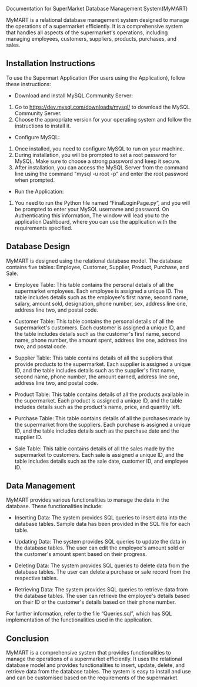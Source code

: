 ﻿<a name="_bezikt6z4jnq"></a>Documentation for SuperMarket Database Management System(MyMART)

MyMART is a relational database management system designed to manage the operations of a supermarket efficiently. It is a comprehensive system that handles all aspects of the supermarket's operations, including managing employees, customers, suppliers, products, purchases, and sales.

## <a name="_genqoega6zv"></a>Installation Instructions
To use the Supermart Application (For users using the Application), follow these instructions:

- Download and install MySQL Community Server:

1. Go to <https://dev.mysql.com/downloads/mysql/> to download the MySQL Community Server.
1. Choose the appropriate version for your operating system and follow the instructions to install it.

- Configure MySQL:

1. Once installed, you need to configure MySQL to run on your machine.
1. During installation, you will be prompted to set a root password for MySQL. Make sure to choose a strong password and keep it secure. 
1. After installation, you can access the MySQL Server from the command line using the command "mysql -u root -p" and enter the root password when prompted.

- Run the Application:
1. You need to run the Python file named “FinalLoginPage.py”, and you will be prompted to enter your MySQL username and password. On Authenticating this information, The window will lead you to the application Dashboard, where you can use the application with the requirements specified.


## <a name="_im7zxvrxr6wy"></a>Database Design

MyMART is designed using the relational database model. The database contains five tables: Employee, Customer, Supplier, Product, Purchase, and Sale.

- Employee Table: This table contains the personal details of all the supermarket employees. Each employee is assigned a unique ID. The table includes details such as the employee's first name, second name, salary, amount sold, designation, phone number, sex, address line one, address line two, and postal code.

- Customer Table: This table contains the personal details of all the supermarket's customers. Each customer is assigned a unique ID, and the table includes details such as the customer's first name, second name, phone number, the amount spent, address line one, address line two, and postal code.

- Supplier Table: This table contains details of all the suppliers that provide products to the supermarket. Each supplier is assigned a unique ID, and the table includes details such as the supplier's first name, second name, phone number, the amount earned, address line one, address line two, and postal code.

- Product Table: This table contains details of all the products available in the supermarket. Each product is assigned a unique ID, and the table includes details such as the product's name, price, and quantity left.

- Purchase Table: This table contains details of all the purchases made by the supermarket from the suppliers. Each purchase is assigned a unique ID, and the table includes details such as the purchase date and the supplier ID.

- Sale Table: This table contains details of all the sales made by the supermarket to customers. Each sale is assigned a unique ID, and the table includes details such as the sale date, customer ID, and employee ID.

## <a name="_yxxoe2a3yrw"></a>Data Management

MyMART provides various functionalities to manage the data in the database. These functionalities include:

- Inserting Data: The system provides SQL queries to insert data into the database tables. Sample data has been provided in the SQL file for each table.

- Updating Data: The system provides SQL queries to update the data in the database tables. The user can edit the employee's amount sold or the customer's amount spent based on their progress.

- Deleting Data: The system provides SQL queries to delete data from the database tables. The user can delete a purchase or sale record from the respective tables.

- Retrieving Data: The system provides SQL queries to retrieve data from the database tables. The user can retrieve the employee's details based on their ID or the customer's details based on their phone number.

For further information, refer to the file “Queries.sql”, which has SQL implementation of the functionalities used in the application.

## <a name="_t8tb87nm3tgb"></a>Conclusion

MyMART is a comprehensive system that provides functionalities to manage the operations of a supermarket efficiently. It uses the relational database model and provides functionalities to insert, update, delete, and retrieve data from the database tables. The system is easy to install and use and can be customised based on the requirements of the supermarket.






